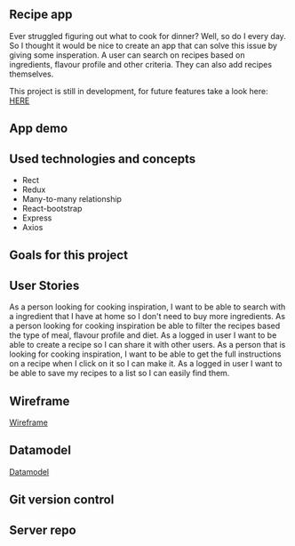## Recipe app 

Ever struggled figuring out what to cook for dinner? Well, so do I every day. So I thought it would be nice to create an app that can solve this issue by giving some insperation. A user can search on recipes based on ingredients, flavour profile and other criteria. They can also add recipes themselves.

This project is still in development, for future features take a look here:
[HERE](https://github.com/JenniSvensson/Recipe-app-client/projects/1)

## App demo

## Used technologies and concepts
- Rect
- Redux
- Many-to-many relationship
- React-bootstrap
- Express
- Axios

## Goals for this project

## User Stories

As a person looking for cooking inspiration, I want to be able to search with a ingredient that I have at home so I don't need to buy more ingredients.
As a person looking for cooking inspiration be able to filter the recipes based the type of meal, flavour profile and diet.
As a logged in user I want to be able to create a recipe so I can share it with other users.
As a person that is looking for cooking inspiration, I want to be able to get the full instructions on a recipe when I click on it so I can make it.
As a logged in user I want to be able to save my recipes to a list so I can easily find them.

## Wireframe

[Wireframe](https://github.com/JenniSvensson/Recipe-app-client/blob/development/readme-pictures/wireframe.png)

## Datamodel

[Datamodel](https://github.com/JenniSvensson/Recipe-app-client/blob/development/readme-pictures/database.svg)

## Git version control

## Server repo
